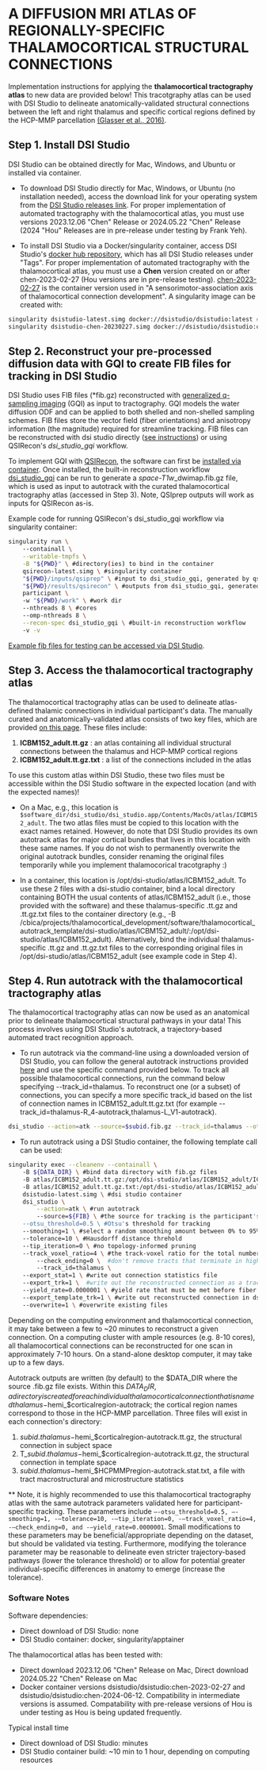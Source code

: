 # A DIFFUSION MRI ATLAS OF REGIONALLY-SPECIFIC THALAMOCORTICAL STRUCTURAL CONNECTIONS
Implementation instructions for applying the **thalamocortical tractography atlas** to new data are provided below! This tracotgraphy atlas can be used with DSI Studio to delineate anatomically-validated structural connections between the left and right thalamus and specific cortical regions defined by the HCP-MMP parcellation [(Glasser et al., 2016)](https://www.nature.com/articles/nature18933). 

## Step 1. Install DSI Studio

DSI Studio can be obtained directly for Mac, Windows, and Ubuntu or installed via container. 

* To download DSI Studio directly for Mac, Windows, or Ubuntu (no installation needed), access the download link for your operating system from the [DSI Studio releases link](https://github.com/frankyeh/DSI-Studio/releases). For proper implementation of automated tractography with the thalamocortical atlas, you must use versions 2023.12.06 "Chen" Release or 2024.05.22 "Chen" Release (2024 "Hou" Releases are in pre-release under testing by Frank Yeh).

* To install DSI Studio via a Docker/singularity container, access DSI Studio's [docker hub repository](https://hub.docker.com/r/dsistudio/dsistudio), which has all DSI Studio releases under "Tags". For proper implementation of automated tractography with the thalamocortical atlas, you must use a **Chen** version created on or after chen-2023-02-27 (Hou versions are in pre-release testing). [chen-2023-02-27](https://hub.docker.com/layers/dsistudio/dsistudio/chen-2023-02-27/images/sha256-96cee3c7ea03a7a8d12d675358832c096b1921ed4a8386884a733a17d99a7aec?context=explore) is the container version used in "A sensorimotor-association axis of thalamocortical connection development". A singularity image can be created with:

```bash
singularity dsistudio-latest.simg docker://dsistudio/dsistudio:latest #for the most recent software version
singularity dsistudio-chen-20230227.simg docker://dsistudio/dsistudio:chen-2023-02-27 #for the specific docker container used in this manuscript
```
## Step 2. Reconstruct your pre-processed diffusion data with GQI to create FIB files for tracking in DSI Studio
DSI Studio uses FIB files (*fib.gz) reconstructed with [generalized q-sampling imaging](https://pubmed.ncbi.nlm.nih.gov/20304721/) (GQI) as input to tractography. GQI models the water diffusion ODF and can be applied to both shelled and non-shelled sampling schemes. FIB files store the vector field (fiber orientations) and anisotropy information (the magnitude) required for streamline tracking. FIB files can be reconstructed with dsi studio directly ([see instructions](https://dsi-studio.labsolver.org/doc/cli_t2.html)) or using QSIRecon's *dsi_studio_gqi* workflow. 

To implement GQI with [QSIRecon](https://qsirecon.readthedocs.io/en/latest/), the software can first be [installed via container](https://qsirecon.readthedocs.io/en/latest/installation.html). Once installed, the built-in reconstruction workflow [dsi_studio_gqi](https://qsirecon.readthedocs.io/en/latest/builtin_workflows.html#dsi-studio-gqi) can be run to generate a *space-T1w*_dwimap.fib.gz file, which is used as input to autotrack with the curated thalamocortical tractography atlas (accessed in Step 3). Note, QSIprep outputs will work as inputs for QSIRecon as-is. 

Example code for running QSIRecon's dsi_studio_gqi workflow via singularity container:

```bash
singularity run \ 
    --containall \
    --writable-tmpfs \
    -B "${PWD}" \ #directory(ies) to bind in the container
    qsirecon-latest.simg \ #singularity container
    "${PWD}/inputs/qsiprep" \ #input to dsi_studio_gqi, generated by qsiprep 
    "${PWD}/results/qsirecon" \ #outputs from dsi_studio_gqi, generated by qsirecon
    participant \ 
    -w "${PWD}/work" \ #work dir
    --nthreads 8 \ #cores
    --omp-nthreads 8 \
    --recon-spec dsi_studio_gqi \ #built-in reconstruction workflow
    -v -v
``` 

[Example fib files for testing can be accessed via DSI Studio](https://brain.labsolver.org/).

## Step 3. Access the thalamocortical tractography atlas
The thalamocortical tractography atlas can be used to delineate atlas-defined thalamic connections in individual participant's data. The manually curated and anatomically-validated atlas consists of two key files, which are provided [on this page](https://github.com/PennLINC/thalamocortical_development/tree/main/results/thalamocortical_autotrack_template). These files include:
1. **ICBM152_adult.tt.gz** : an atlas containing all individual structural connections between the thalamus and HCP-MMP cortical regions
2. **ICBM152_adult.tt.gz.txt** : a list of the connections included in the atlas

To use this custom atlas within DSI Studio, these two files must be accessible within the DSI Studio software in the expected location (and with the expected names)! 

* On a Mac, e.g., this location is `$software_dir/dsi_studio/dsi_studio.app/Contents/MacOs/atlas/ICBM152_adult`. The two atlas files must be copied to this location with the exact names retained. However, do note that DSI Studio provides its own autotrack atlas for major cortical bundles that lives in this location with these same names. If you do not wish to permanently overwrite the original autotrack bundles, consider renaming the original files temporarily while you implement thalamocorical tracotgraphy :) 

* In a container, this location is /opt/dsi-studio/atlas/ICBM152_adult. To use these 2 files with a dsi-studio container, bind a local directory containing BOTH the usual contents of atlas/ICBM152_adult (i.e., those provided with the software) and these thalamus-specific .tt.gz and .tt.gz.txt files to the container directory (e.g., -B /cbica/projects/thalamocortical_development/software/thalamocortical_autotrack_template/dsi-studio/atlas/ICBM152_adult/:/opt/dsi-studio/atlas/ICBM152_adult). Alternatively, bind the individual thalamus-specific .tt.gz and .tt.gz.txt files to the corresponding original files in /opt/dsi-studio/atlas/ICBM152_adult (see example code in Step 4).

## Step 4. Run autotrack with the thalamocortical tractography atlas
The thalamocortical tractography atlas can now be used as an anatomical prior to delineate thalamocortical structural pathways in your data! This process involves using DSI Studio's autotrack, a trajectory-based automated tract recognition approach.  

* To run autotrack via the command-line using a downloaded version of DSI Studio, you can follow the general autotrack instructions provided [here](https://dsi-studio.labsolver.org/doc/cli_atk.html) and use the specific command provided below. To track all possible thalamocortical connections, run the command below specifying --track_id=thalamus. To reconstruct one (or a subset) of connections, you can specify a more specific track_id based on the list of connection names in ICBM152_adult.tt.gz.txt (for example --track_id=thalamus-R_4-autotrack,thalamus-L_V1-autotrack).

```bash
dsi_studio --action=atk --source=$subid.fib.gz --track_id=thalamus --otsu_threshold=0.5 --smoothing=1 --tolerance=10 --tip_iteration=0 --track_voxel_ratio=4 --check_ending=0 --export_stat=1 --export_trk=1 --yield_rate=0.0000001 --export_template_trk=1 --overwrite=1 #these command line arguments are described below
```
* To run autotrack using a DSI Studio container, the following template call can be used:

```bash
singularity exec --cleanenv --containall \ 
    -B ${DATA_DIR} \ #bind data directory with fib.gz files
    -B atlas/ICBM152_adult.tt.gz:/opt/dsi-studio/atlas/ICBM152_adult/ICBM152_adult.tt.gz #bind tractography atlas to file in container
    -B atlas/ICBM152_adult.tt.gz.txt:/opt/dsi-studio/atlas/ICBM152_adult/ICBM152_adult.tt.gz.txt #bind connection list to file in container
    dsistudio-latest.simg \ #dsi studio container 
    dsi_studio \
        --action=atk \ #run autotrack
        --source=${FIB} \ #the source for tracking is the participant's fib file, which must be accessible in the bound $DATA_DIR
	--otsu_threshold=0.5 \ #Otsu's threshold for tracking 
	--smoothing=1 \ #select a random smoothing amount between 0% to 95% for each streamline; smoothing uses previous propagation vector directional information 
	--tolerance=10 \ #Hausdorff distance threhold
	--tip_iteration=0 \ #no topology-informed pruning
	--track_voxel_ratio=4 \ #the track-voxel ratio for the total number of streamline count. Increased from the default of 2 to facilitate better mapping (at the expense of greater computation time)
        --check_ending=0 \  #don't remove tracts that terminate in high anisotropy areas
        --track_id=thalamus \ 
	--export_stat=1 \ #write out connection statistics file
	--export_trk=1 \  #write out the reconstructed connection as a tractography file 
	--yield_rate=0.0000001 \ #yield rate that must be met before fiber tracking is terminated and no output is generated
	--export_template_trk=1 \ #write out reconstructed connection in dsi-studio template space
	--overwrite=1 \ #overwrite existing files
```

Depending on the computing environment and thalamocortical connection, it may take between a few to ~20 minutes to reconstruct a given connection. On a computing cluster with ample resources (e.g. 8-10 cores), all thalamocortical connections can be reconstructed for one scan in approximately 7-10 hours. On a stand-alone desktop computer, it may take up to a few days.
 
Autotrack outputs are written (by default) to the $DATA_DIR where the source .fib.gz file exists. Within this $DATA_DIR, a directory is created for each individual thalamocortical connection that is named thalamus-$hemi_$corticalregion-autotrack; the cortical region names correspond to those in the HCP-MMP parcellation. Three files will exist in each connection's directory:
1. $subid.thalamus-$hemi_$corticalregion-autotrack.tt.gz, the structural connection in subject space
2. T_$subid.thalamus-$hemi_$corticalregion-autotrack.tt.gz, the structural connection in template space
3. $subid.thalamus-$hemi_$HCPMMPregion-autotrack.stat.txt, a file with tract macrostructural and microstructure statistics

** Note, it is highly recommended to use this thalamocortical tractography atlas with the same autotrack parameters validated here for participant-specific tracking. These parameters include `–-otsu_threshold=0.5, –-smoothing=1, -–tolerance=10, -–tip_iteration=0, -–track_voxel_ratio=4, -–check_ending=0, and -–yield_rate=0.0000001`. Small modifications to these parameters may be beneficial/appropriate depending on the dataset, but should be validated via testing. Furthermore, modifying the tolerance parameter may be reasonable to delineate even stricter trajectory-based pathways (lower the tolerance threshold) or to allow for potential greater individual-specific differences in anatomy to emerge (increase the tolerance).

### Software Notes
Software dependencies:
* Direct download of DSI Studio: none
* DSI Studio container: docker, singularity/apptainer

The thalamocortical atlas has been tested with:
* Direct download 2023.12.06 "Chen" Release on Mac, Direct download 2024.05.22 "Chen" Release on Mac 
* Docker container versions dsistudio/dsistudio:chen-2023-02-27 and dsistudio/dsistudio:chen-2024-06-12. Compatibility in intermediate versions is assumed. Compatability with pre-release versions of Hou is under testing as Hou is being updated frequently.

Typical install time
* Direct download of DSI Studio: minutes
* DSI Studio container build: ~10 min to 1 hour, depending on computing resources



